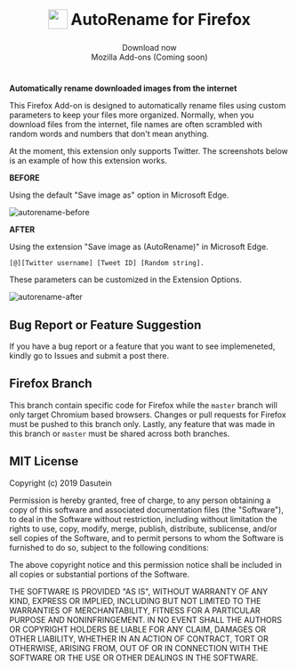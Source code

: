 <h1 align="center">
<sub>
<img  src="https://raw.githubusercontent.com/ddasutein/AutoRename/master/assets/AutoRename-prod-logo.png"
      height="35"
      width="35">
</sub>
AutoRename for Firefox
</h1>
<p align="center">
Download now
<br>
Mozilla Add-ons (Coming soon)</a>
<h1></h1>
</p>

**Automatically rename downloaded images from the internet**

This Firefox Add-on is designed to automatically rename files using custom parameters to keep your files more organized. Normally, when you download files from the internet, file names are often scrambled with random words and numbers that don't mean anything. 

At the moment, this extension only supports Twitter. The screenshots below is an example of how this extension works. 

**BEFORE**

Using the default "Save image as" option in Microsoft Edge.

![autorename-before](https://user-images.githubusercontent.com/24803220/55883799-893cba00-5bd9-11e9-8843-4c065939243b.png)

**AFTER**

Using the extension "Save image as (AutoRename)" in Microsoft Edge.

`[@][Twitter username] [Tweet ID] [Random string].`

These parameters can be customized in the Extension Options.

![autorename-after](https://user-images.githubusercontent.com/24803220/55883848-9d80b700-5bd9-11e9-950a-9b8ae05e9f5b.png)

## Bug Report or Feature Suggestion

If you have a bug report or a feature that you want to see implemeneted, kindly go to Issues and submit a post there.

## Firefox Branch

This branch contain specific code for Firefox  while the `master` branch will only target Chromium based browsers. Changes or pull requests for Firefox must be pushed to this branch only. Lastly, any feature that was made in this branch or `master` must be shared across both branches.

## MIT License

Copyright (c) 2019 Dasutein

Permission is hereby granted, free of charge, to any person obtaining a copy
of this software and associated documentation files (the "Software"), to deal
in the Software without restriction, including without limitation the rights
to use, copy, modify, merge, publish, distribute, sublicense, and/or sell
copies of the Software, and to permit persons to whom the Software is
furnished to do so, subject to the following conditions:

The above copyright notice and this permission notice shall be included in all
copies or substantial portions of the Software.

THE SOFTWARE IS PROVIDED "AS IS", WITHOUT WARRANTY OF ANY KIND, EXPRESS OR
IMPLIED, INCLUDING BUT NOT LIMITED TO THE WARRANTIES OF MERCHANTABILITY,
FITNESS FOR A PARTICULAR PURPOSE AND NONINFRINGEMENT. IN NO EVENT SHALL THE
AUTHORS OR COPYRIGHT HOLDERS BE LIABLE FOR ANY CLAIM, DAMAGES OR OTHER
LIABILITY, WHETHER IN AN ACTION OF CONTRACT, TORT OR OTHERWISE, ARISING FROM,
OUT OF OR IN CONNECTION WITH THE SOFTWARE OR THE USE OR OTHER DEALINGS IN THE
SOFTWARE.

